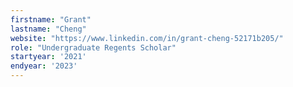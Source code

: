 ```yaml
---
firstname: "Grant"
lastname: "Cheng"
website: "https://www.linkedin.com/in/grant-cheng-52171b205/"
role: "Undergraduate Regents Scholar"
startyear: '2021'
endyear: '2023'
---
```

